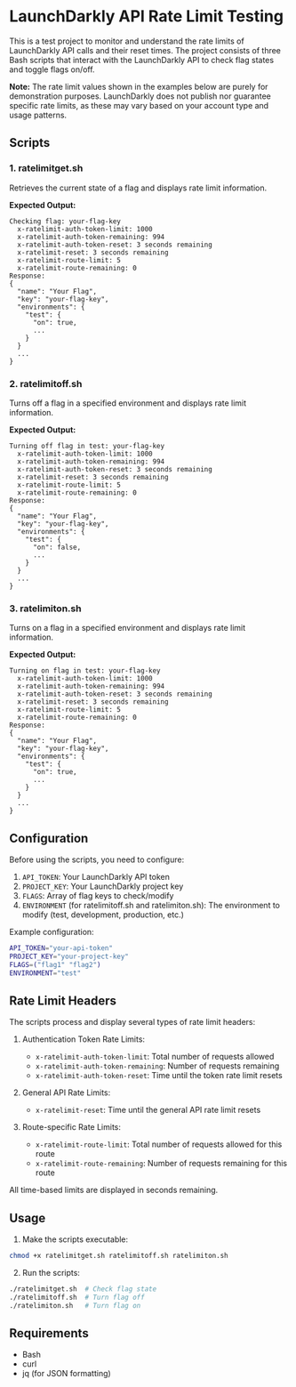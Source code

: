 # LaunchDarkly API Rate Limit Testing

This is a test project to monitor and understand the rate limits of LaunchDarkly API calls and their reset times. The project consists of three Bash scripts that interact with the LaunchDarkly API to check flag states and toggle flags on/off.

**Note:** The rate limit values shown in the examples below are purely for demonstration purposes. LaunchDarkly does not publish nor guarantee specific rate limits, as these may vary based on your account type and usage patterns.

## Scripts

### 1. ratelimitget.sh
Retrieves the current state of a flag and displays rate limit information.

**Expected Output:**
```
Checking flag: your-flag-key
  x-ratelimit-auth-token-limit: 1000
  x-ratelimit-auth-token-remaining: 994
  x-ratelimit-auth-token-reset: 3 seconds remaining
  x-ratelimit-reset: 3 seconds remaining
  x-ratelimit-route-limit: 5
  x-ratelimit-route-remaining: 0
Response:
{
  "name": "Your Flag",
  "key": "your-flag-key",
  "environments": {
    "test": {
      "on": true,
      ...
    }
  }
  ...
}
```

### 2. ratelimitoff.sh
Turns off a flag in a specified environment and displays rate limit information.

**Expected Output:**
```
Turning off flag in test: your-flag-key
  x-ratelimit-auth-token-limit: 1000
  x-ratelimit-auth-token-remaining: 994
  x-ratelimit-auth-token-reset: 3 seconds remaining
  x-ratelimit-reset: 3 seconds remaining
  x-ratelimit-route-limit: 5
  x-ratelimit-route-remaining: 0
Response:
{
  "name": "Your Flag",
  "key": "your-flag-key",
  "environments": {
    "test": {
      "on": false,
      ...
    }
  }
  ...
}
```

### 3. ratelimiton.sh
Turns on a flag in a specified environment and displays rate limit information.

**Expected Output:**
```
Turning on flag in test: your-flag-key
  x-ratelimit-auth-token-limit: 1000
  x-ratelimit-auth-token-remaining: 994
  x-ratelimit-auth-token-reset: 3 seconds remaining
  x-ratelimit-reset: 3 seconds remaining
  x-ratelimit-route-limit: 5
  x-ratelimit-route-remaining: 0
Response:
{
  "name": "Your Flag",
  "key": "your-flag-key",
  "environments": {
    "test": {
      "on": true,
      ...
    }
  }
  ...
}
```

## Configuration

Before using the scripts, you need to configure:

1. `API_TOKEN`: Your LaunchDarkly API token
2. `PROJECT_KEY`: Your LaunchDarkly project key
3. `FLAGS`: Array of flag keys to check/modify
4. `ENVIRONMENT` (for ratelimitoff.sh and ratelimiton.sh): The environment to modify (test, development, production, etc.)

Example configuration:
```bash
API_TOKEN="your-api-token"
PROJECT_KEY="your-project-key"
FLAGS=("flag1" "flag2")
ENVIRONMENT="test"
```

## Rate Limit Headers

The scripts process and display several types of rate limit headers:

1. Authentication Token Rate Limits:
   - `x-ratelimit-auth-token-limit`: Total number of requests allowed
   - `x-ratelimit-auth-token-remaining`: Number of requests remaining
   - `x-ratelimit-auth-token-reset`: Time until the token rate limit resets

2. General API Rate Limits:
   - `x-ratelimit-reset`: Time until the general API rate limit resets

3. Route-specific Rate Limits:
   - `x-ratelimit-route-limit`: Total number of requests allowed for this route
   - `x-ratelimit-route-remaining`: Number of requests remaining for this route

All time-based limits are displayed in seconds remaining.

## Usage

1. Make the scripts executable:
```bash
chmod +x ratelimitget.sh ratelimitoff.sh ratelimiton.sh
```

2. Run the scripts:
```bash
./ratelimitget.sh  # Check flag state
./ratelimitoff.sh  # Turn flag off
./ratelimiton.sh   # Turn flag on
```

## Requirements

- Bash
- curl
- jq (for JSON formatting) 